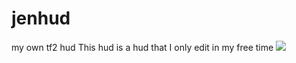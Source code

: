 # jenhud
my own tf2 hud
This hud is a hud that I only edit in my free time
![](images/https://imgur.com/a/rLiNhLo)
